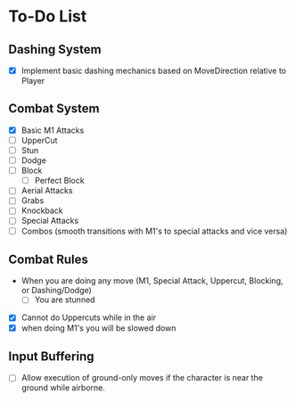 # To-Do List

## Dashing System
- [x] Implement basic dashing mechanics based on MoveDirection relative to Player

## Combat System
- [x] Basic M1 Attacks
- [ ] UpperCut
- [ ] Stun
- [ ] Dodge
- [ ] Block
    - [ ] Perfect Block
- [ ] Aerial Attacks
- [ ] Grabs
- [ ] Knockback
- [ ] Special Attacks
- [ ] Combos (smooth transitions with M1's to special attacks and vice versa)

## Combat Rules
- When you are doing any move (M1, Special Attack, Uppercut, Blocking, or Dashing/Dodge)
    - [ ] You are stunned
- [x] Cannot do Uppercuts while in the air
- [x] when doing M1's you will be slowed down

## Input Buffering
- [ ] Allow execution of ground-only moves if the character is near the ground while airborne.